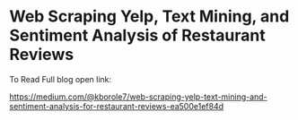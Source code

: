 #  Web Scraping Yelp, Text Mining, and Sentiment Analysis of Restaurant Reviews


To Read Full blog open link:

https://medium.com/@kborole7/web-scraping-yelp-text-mining-and-sentiment-analysis-for-restaurant-reviews-ea500e1ef84d
